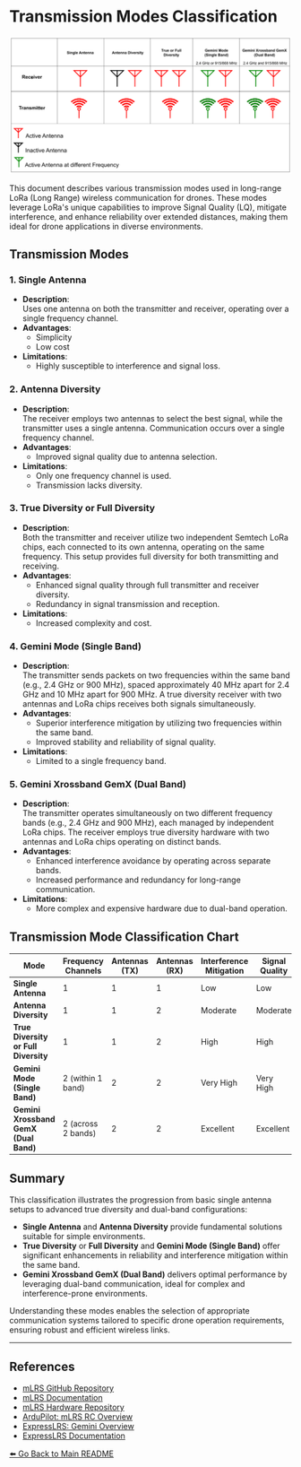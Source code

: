 # Transmission Modes Classification

![Gemini Info](Images/diversity.png)

This document describes various transmission modes used in long-range LoRa (Long Range) wireless communication for drones. These modes leverage LoRa's unique capabilities to improve Signal Quality (LQ), mitigate interference, and enhance reliability over extended distances, making them ideal for drone applications in diverse environments.

## Transmission Modes

### 1. Single Antenna
- **Description**:  
  Uses one antenna on both the transmitter and receiver, operating over a single frequency channel.
- **Advantages**:  
  - Simplicity  
  - Low cost  
- **Limitations**:  
  - Highly susceptible to interference and signal loss.  

### 2. Antenna Diversity
- **Description**:  
  The receiver employs two antennas to select the best signal, while the transmitter uses a single antenna. Communication occurs over a single frequency channel.  
- **Advantages**:  
  - Improved signal quality due to antenna selection.  
- **Limitations**:  
  - Only one frequency channel is used.  
  - Transmission lacks diversity.  

### 3. True Diversity or Full Diversity
- **Description**:  
  Both the transmitter and receiver utilize two independent Semtech LoRa chips, each connected to its own antenna, operating on the same frequency. This setup provides full diversity for both transmitting and receiving.  
- **Advantages**:  
  - Enhanced signal quality through full transmitter and receiver diversity.  
  - Redundancy in signal transmission and reception.  
- **Limitations**:  
  - Increased complexity and cost.  

### 4. Gemini Mode (Single Band)
- **Description**:  
  The transmitter sends packets on two frequencies within the same band (e.g., 2.4 GHz or 900 MHz), spaced approximately 40 MHz apart for 2.4 GHz and 10 MHz apart for 900 MHz. A true diversity receiver with two antennas and LoRa chips receives both signals simultaneously.  
- **Advantages**:  
  - Superior interference mitigation by utilizing two frequencies within the same band.  
  - Improved stability and reliability of signal quality.  
- **Limitations**:  
  - Limited to a single frequency band.  

### 5. Gemini Xrossband GemX (Dual Band)
- **Description**:  
  The transmitter operates simultaneously on two different frequency bands (e.g., 2.4 GHz and 900 MHz), each managed by independent LoRa chips. The receiver employs true diversity hardware with two antennas and LoRa chips operating on distinct bands.  
- **Advantages**:  
  - Enhanced interference avoidance by operating across separate bands.  
  - Increased performance and redundancy for long-range communication.  
- **Limitations**:  
  - More complex and expensive hardware due to dual-band operation.  

## Transmission Mode Classification Chart

| Mode                        | Frequency Channels      | Antennas (TX) | Antennas (RX)| Interference Mitigation | Signal Quality  | Receiver Type        |
|-----------------------------|-------------------------|---------------|---------------|-------------------------|-----------------|----------------------|
| **Single Antenna**          | 1                      | 1             | 1             | Low                     | Low             | Simple Receiver      |
| **Antenna Diversity**       | 1                      | 1             | 2             | Moderate                | Moderate        | Diversity Receiver   |
| **True Diversity or Full Diversity**  | 1                      | 1             | 2             | High                    | High            | Diversity Receiver   |
| **Gemini Mode (Single Band)**| 2 (within 1 band)     | 2        | 2             | Very High               | Very High       | Diversity Receiver   |
| **Gemini Xrossband GemX (Dual Band)** | 2 (across 2 bands)     | 2             | 2                | Excellent               | Excellent       | Dual-band Receiver   |

## Summary

This classification illustrates the progression from basic single antenna setups to advanced true diversity and dual-band configurations:

- **Single Antenna** and **Antenna Diversity** provide fundamental solutions suitable for simple environments.  
- **True Diversity** or **Full Diversity** and **Gemini Mode (Single Band)** offer significant enhancements in reliability and interference mitigation within the same band.  
- **Gemini Xrossband GemX (Dual Band)** delivers optimal performance by leveraging dual-band communication, ideal for complex and interference-prone environments.  

Understanding these modes enables the selection of appropriate communication systems tailored to specific drone operation requirements, ensuring robust and efficient wireless links.

---

## References

- [mLRS GitHub Repository](https://github.com/olliw42/mLRS)  
- [mLRS Documentation](https://github.com/olliw42/mLRS-docu)  
- [mLRS Hardware Repository](https://github.com/olliw42/mLRS-hardware/tree/master)  
- [ArduPilot: mLRS RC Overview](https://ardupilot.org/copter/docs/common-mlrs-rc.html)  
- [ExpressLRS: Gemini Overview](https://www.expresslrs.org/software/gemini/)  
- [ExpressLRS Documentation](https://www.expresslrs.org/)  

[⬅️ Go Back to Main README](../README.md)